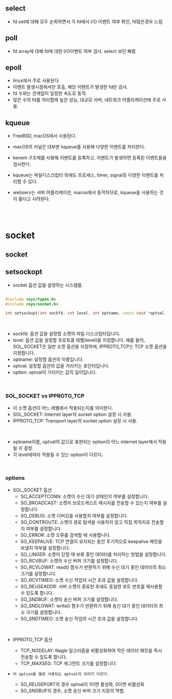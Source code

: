 ## select

- fd set에 대해 모두 순회하면서 각 fd에서 I/O 이벤트 여부 확인, fd많은경우 느림

## poll

- fd array에 대해 fd에 대한 I/O이벤트 여부 검사. select 보단 빠름

## epoll

- linux에서 주로 사용된다.
- 이벤트 발생시점에서만 호출, 해당 이벤트가 발생한 fd만 검사.
- fd 수와는 관계없이 일정한 속도로 동작.
- 많은 수의 fd를 처리할때 높은 성능, 대규모 서버, 네트워크 어플리케이션에 주로 사용.

## kqueue

- FreeBSD, macOS에서 사용된다.
- macOS의 커널은 대부분 kqueue를 사용해 다양한 이벤트를 처리한다.
- kevent 구조체를 사용해 이벤트를 등록하고, 이벤트가 발생하면 등록된 이벤트들을 검사한다.
- kqueue는 파일디스크립터 외에도 프로세스, timer, signal등 다양한 이벤트를 처리할 수 있다.

- webserv는 서버 어플리케이션, macos에서 동작하므로, kqueue을 사용하는 것이 옳다고 사려된다.

<br><br>

# socket

## socket

## setsockopt

- socket 옵션 값을 설정하는 시스템콜.

```cpp

#include <sys/types.h>
#include <sys/socket.h>

int setsockopt(int sockfd, int level, int optname, const void *optval, socklen_t optlen);
```

<br>

- sockfd: 옵션 값을 설정할 소켓의 파일 디스크립터입니다.
- level: 옵션 값을 설정할 프로토콜 레벨(level)을 지정합니다. 예를 들어, SOL_SOCKET은 일반 소켓 옵션을 지정하며, IPPROTO_TCP는 TCP 소켓 옵션을 지정합니다.
- optname: 설정할 옵션의 이름입니다.
- optval: 설정할 옵션의 값을 가리키는 포인터입니다.
- optlen: optval이 가리키는 값의 길이입니다.

<br>

### SOL_SOCKET vs IPPROTO_TCP

- 이 소켓 옵션이 어느 레벨에서 적용되는지를 의미한다.
- SOL_SOCKET: Internet layer의 socket option 설정 시 사용.
- IPPROTO_TCP: Transport layer의 socket option 설정 시 사용.

<br>

- optname이름, optval의 값으로 표현되는 option이 어느 internet layer에서 적용될 지 결정.
- 각 level에따라 적용될 수 있는 option이 다르다.

<br>

### options

- SOL_SOCKET 옵션
  - SO_ACCEPTCONN: 소켓이 수신 대기 상태인지 여부를 설정합니다.
  - SO_BROADCAST: 소켓이 브로드캐스트 메시지를 전송할 수 있는지 여부를 설정합니다.
  - SO_DEBUG: 소켓 디버깅을 사용할지 여부를 설정합니다.
  - SO_DONTROUTE: 소켓이 경로 탐색을 사용하지 않고 직접 목적지로 전송할지 여부를 설정합니다.
  - SO_ERROR: 소켓 오류를 검색할 때 사용합니다.
  - SO_KEEPALIVE: TCP 연결이 유지되는 동안 주기적으로 keepalive 패킷을 보낼지 여부를 설정합니다.
  - SO_LINGER: 소켓이 닫힐 때 보류 중인 데이터를 처리하는 방법을 설정합니다.
  - SO_RCVBUF: 소켓의 수신 버퍼 크기를 설정합니다.
  - SO_RCVLOWAT: read() 함수가 반환하기 위해 수신 대기 중인 데이터의 최소 크기를 설정합니다.
  - SO_RCVTIMEO: 소켓 수신 작업의 시간 초과 값을 설정합니다.
  - SO_REUSEADDR: 서버 소켓이 종료된 후에도 동일한 포트 번호를 재사용할 수 있도록 합니다.
  - SO_SNDBUF: 소켓의 송신 버퍼 크기를 설정합니다.
  - SO_SNDLOWAT: write() 함수가 반환하기 위해 송신 대기 중인 데이터의 최소 크기를 설정합니다.
  - SO_SNDTIMEO: 소켓 송신 작업의 시간 초과 값을 설정합니다.

<br>

- IPPROTO_TCP 옵션

  - TCP_NODELAY: Nagle 알고리즘을 비활성화하여 작은 데이터 패킷을 즉시 전송할 수 있도록 합니다.
  - TCP_MAXSEG: TCP 세그먼트 크기를 설정합니다.

- `이 option들 별로 사용되는 optval의 의미가 다르다.`
  - SO_REUSEPORT의 경우 optval이 1이면 활성화, 0이면 비활성화
  - SO_SNDBUF의 경우, 소켓 송신 버퍼 크기 지정의 역할.
